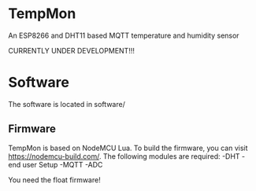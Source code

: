 # TempMon
An ESP8266 and DHT11 based MQTT temperature and humidity sensor

CURRENTLY UNDER DEVELOPMENT!!!

# Software
The software is located in software/
## Firmware
TempMon is based on NodeMCU Lua. To build the firmware, you can visit https://nodemcu-build.com/. The following modules are required:
-DHT
-end user Setup
-MQTT
-ADC

You need the float firmware!
